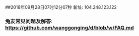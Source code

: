 ##2018年09月28日07时12分07秒 新址: 104.248.123.122
### 兔友常见问题及解答: https://github.com/wanggonging/d/blob/w/FAQ.md
